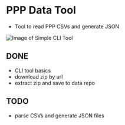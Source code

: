 # PPP Data Tool
- Tool to read PPP CSVs and generate JSON

![Image of Simple CLI Tool](https://res.cloudinary.com/dnguyen/image/upload/v1594193917/code-projects/Git/ppp-tool-image_brl15y.png)

## DONE
- CLI tool basics
- download zip by url
- extract zip and save to data repo

## TODO
- parse CSVs and generate JSON files